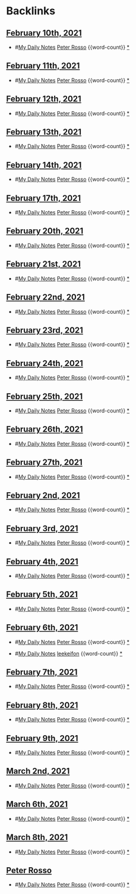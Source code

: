 
# Backlinks
## [February 10th, 2021](<February 10th, 2021.md>)
- #[My Daily Notes](<My Daily Notes.md>) [Peter Rosso](<Peter Rosso.md>) {{word-count}} [*]([ptr](<ptr.md>))

## [February 11th, 2021](<February 11th, 2021.md>)
- #[My Daily Notes](<My Daily Notes.md>) [Peter Rosso](<Peter Rosso.md>) {{word-count}} [*]([ptr](<ptr.md>))

## [February 12th, 2021](<February 12th, 2021.md>)
- #[My Daily Notes](<My Daily Notes.md>) [Peter Rosso](<Peter Rosso.md>) {{word-count}} [*]([ptr](<ptr.md>))

## [February 13th, 2021](<February 13th, 2021.md>)
- #[My Daily Notes](<My Daily Notes.md>) [Peter Rosso](<Peter Rosso.md>) {{word-count}} [*]([ptr](<ptr.md>))

## [February 14th, 2021](<February 14th, 2021.md>)
- #[My Daily Notes](<My Daily Notes.md>) [Peter Rosso](<Peter Rosso.md>) {{word-count}} [*]([ptr](<ptr.md>))

## [February 17th, 2021](<February 17th, 2021.md>)
- #[My Daily Notes](<My Daily Notes.md>) [Peter Rosso](<Peter Rosso.md>) {{word-count}} [*]([ptr](<ptr.md>))

## [February 20th, 2021](<February 20th, 2021.md>)
- #[My Daily Notes](<My Daily Notes.md>) [Peter Rosso](<Peter Rosso.md>) {{word-count}} [*]([ptr](<ptr.md>))

## [February 21st, 2021](<February 21st, 2021.md>)
- #[My Daily Notes](<My Daily Notes.md>) [Peter Rosso](<Peter Rosso.md>) {{word-count}} [*]([ptr](<ptr.md>))

## [February 22nd, 2021](<February 22nd, 2021.md>)
- #[My Daily Notes](<My Daily Notes.md>) [Peter Rosso](<Peter Rosso.md>) {{word-count}} [*]([ptr](<ptr.md>))

## [February 23rd, 2021](<February 23rd, 2021.md>)
- #[My Daily Notes](<My Daily Notes.md>) [Peter Rosso](<Peter Rosso.md>) {{word-count}} [*]([ptr](<ptr.md>))

## [February 24th, 2021](<February 24th, 2021.md>)
- #[My Daily Notes](<My Daily Notes.md>) [Peter Rosso](<Peter Rosso.md>) {{word-count}} [*]([ptr](<ptr.md>))

## [February 25th, 2021](<February 25th, 2021.md>)
- #[My Daily Notes](<My Daily Notes.md>) [Peter Rosso](<Peter Rosso.md>) {{word-count}} [*]([ptr](<ptr.md>))

## [February 26th, 2021](<February 26th, 2021.md>)
- #[My Daily Notes](<My Daily Notes.md>) [Peter Rosso](<Peter Rosso.md>) {{word-count}} [*]([ptr](<ptr.md>))

## [February 27th, 2021](<February 27th, 2021.md>)
- #[My Daily Notes](<My Daily Notes.md>) [Peter Rosso](<Peter Rosso.md>) {{word-count}} [*]([ptr](<ptr.md>))

## [February 2nd, 2021](<February 2nd, 2021.md>)
- #[My Daily Notes](<My Daily Notes.md>) [Peter Rosso](<Peter Rosso.md>) {{word-count}} [*]([ptr](<ptr.md>))

## [February 3rd, 2021](<February 3rd, 2021.md>)
- #[My Daily Notes](<My Daily Notes.md>) [Peter Rosso](<Peter Rosso.md>) {{word-count}} [*]([ptr](<ptr.md>))

## [February 4th, 2021](<February 4th, 2021.md>)
- #[My Daily Notes](<My Daily Notes.md>) [Peter Rosso](<Peter Rosso.md>) {{word-count}} [*]([ptr](<ptr.md>))

## [February 5th, 2021](<February 5th, 2021.md>)
- #[My Daily Notes](<My Daily Notes.md>) [Peter Rosso](<Peter Rosso.md>) {{word-count}} [*]([ptr](<ptr.md>))

## [February 6th, 2021](<February 6th, 2021.md>)
- #[My Daily Notes](<My Daily Notes.md>) [Peter Rosso](<Peter Rosso.md>) {{word-count}} [*]([ptr](<ptr.md>))

- #[My Daily Notes](<My Daily Notes.md>) [leekeifon](<leekeifon.md>) {{word-count}} [*]([ptr](<ptr.md>))

## [February 7th, 2021](<February 7th, 2021.md>)
- #[My Daily Notes](<My Daily Notes.md>) [Peter Rosso](<Peter Rosso.md>) {{word-count}} [*]([ptr](<ptr.md>))

## [February 8th, 2021](<February 8th, 2021.md>)
- #[My Daily Notes](<My Daily Notes.md>) [Peter Rosso](<Peter Rosso.md>) {{word-count}} [*]([ptr](<ptr.md>))

## [February 9th, 2021](<February 9th, 2021.md>)
- #[My Daily Notes](<My Daily Notes.md>) [Peter Rosso](<Peter Rosso.md>) {{word-count}} [*]([ptr](<ptr.md>))

## [March 2nd, 2021](<March 2nd, 2021.md>)
- #[My Daily Notes](<My Daily Notes.md>) [Peter Rosso](<Peter Rosso.md>) {{word-count}} [*]([ptr](<ptr.md>))

## [March 6th, 2021](<March 6th, 2021.md>)
- #[My Daily Notes](<My Daily Notes.md>) [Peter Rosso](<Peter Rosso.md>) {{word-count}} [*]([ptr](<ptr.md>))

## [March 8th, 2021](<March 8th, 2021.md>)
- #[My Daily Notes](<My Daily Notes.md>) [Peter Rosso](<Peter Rosso.md>) {{word-count}} [*]([ptr](<ptr.md>))

## [Peter Rosso](<Peter Rosso.md>)
- #[My Daily Notes](<My Daily Notes.md>) [Peter Rosso](<Peter Rosso.md>) {{word-count}} [*]([ptr](<ptr.md>))

